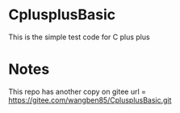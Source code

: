 # CplusplusBasic
This is the simple test code for C plus plus


# Notes
This repo has another copy on gitee 
url = https://gitee.com/wangben85/CplusplusBasic.git
